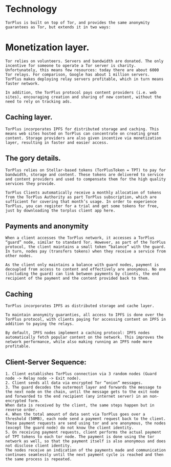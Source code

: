 # Technology

    TorPlus is built on top of Tor, and provides the same anonymity guarantees as Tor, but extends it in two ways:

# Monetization layer.

    Tor relies on volunteers. Servers and bandwidth are donated. The only incentive for someone to operate a Tor server is charity. Unfortunately, this means few resources: today there are about 6000 Tor relays. For comparison, Google has about 1 million servers. TorPlus makes deploying relay servers profitable, which in turn means faster network.

    In addition, the TorPlus protocol pays content providers (i.e. web sites), encouraging creation and sharing of new content, without the need to rely on tracking ads.

## Caching layer.

    TorPlus incorporates IPFS for distributed storage and caching. This means web sites hosted on TorPlus can concentrate on creating great content. Storage providers are also given incentive via monetization layer, resulting in faster and easier access.

## The gory details.

    TorPlus relies on Stellar-based tokens (TorPlusToken = TPT) to pay for bandwidth, storage and content. These tokens are delivered to service and content providers and used to compensate them for the high quality services they provide.

    TorPlus Clients automatically receive a monthly allocation of tokens from the TorPlus Authority as part TorPlus subscription, which are sufficient for covering that month’s usage. In order to experience TorPlus, you can register for a trial and get some tokens for free, just by downloading the torplus client app here.

## Payments and anonymity

    When a client accesses the TorPlus network, it accesses a TorPlus “guard” node, similar to standard Tor. However, as part of the TorPlus protocol, the client maintains a small token “balance” with the guard. In turn, nodes pay (transfers tokens) when they receive a service from other nodes.

    As the client only maintains a balance with guard nodes, payment is decoupled from access to content and effectively are anonymous. No one (including the guard) can link between payments by clients, the end recipient of the payment and the content provided back to them.

## Caching

    TorPlus incorporates IPFS as distributed storage and cache layer.

    To maintain anonymity guaranties, all access to IPFS is done over the TorPlus protocol, with clients paying for accessing content on IPFS in addition to paying the relays.

    By default, IPFS nodes implement a caching protocol: IPFS nodes automatically fetch popular content on the network. This improves the network performance, while also making running an IPFS node more profitable.

## Client-Server Sequence:

    1. Client establishes TorPlus connection via 3 random nodes (Guard node -> Relay node -> Exit node).
    2. Client sends all data via encrypted Tor “onion” messages.
    3. The guard decodes the outermost layer and forwards the message to the next node on the chain, until the message gets to the exit node and forwarded to the end recipient (any internet server) in an non-encrypted form.
    When data is received by the client, the same steps happen but in reverse order.
    4. When the total amount of data sent via TorPlus goes over a threshold (50MB), each node send a payment request back to the client. These payment requests are send using tor and are anonymous, the nodes (except the guard node) do not know the client identity.
    5. On receiving payment requests, client performs the actual payment of TPT tokens to each tor node. The payment is done using the tor network as well, so that the payment itself is also anonymous and does not disclose client identity.
    The nodes receive an indication of the payments made and communication continues seamlessly until the next payment cycle is reached and then the same process is repeated.
